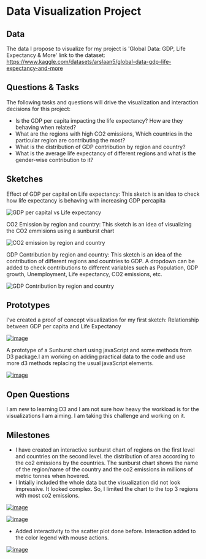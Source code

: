 # Data Visualization Project

## Data

The data I propose to visualize for my project is 'Global Data: GDP, Life Expectancy & More'
link to the dataset: https://www.kaggle.com/datasets/arslaan5/global-data-gdp-life-expectancy-and-more



## Questions & Tasks

The following tasks and questions will drive the visualization and interaction decisions for this project:

 * Is the GDP per capita impacting the life expectancy? How are they behaving when related?
 * What are the regions with high CO2 emissions, Which countries in the particular region are contributing the most?
 * What is the distribution of GDP contribution by region and country?
 * What is the average life expectancy of different regions and what is the gender-wise contribution to it?

## Sketches

Effect of GDP per capital on Life expectancy: This sketch is an idea to check how life expectancy is behaving with increasing GDP percapita


![GDP per capital vs Life expectancy](https://github.com/user-attachments/assets/39097ce0-14ef-4614-8451-6cd0d958afda)



CO2 Emission by region and country: This sketch is an idea of visualizing the CO2 emmisions using a sunburst chart


![CO2 emission by region and country](https://github.com/user-attachments/assets/191c3d6a-21fb-4a3d-9072-7bddccfb3a94)



GDP Contribution by region and country: This sketch is an idea of the contribution of different regions and countries to GDP. A dropdown can be added to check contributions to different variables such as Population, GDP growth, Unemployment, Life expectancy, CO2 emissions, etc. 


![GDP Contribution by region and country](https://github.com/user-attachments/assets/61f7e3d8-4340-410d-b635-06c4581b096c)





## Prototypes

I’ve created a proof of concept visualization for my first sketch: Relationship between GDP per capita and Life Expectancy 

[![image](https://github.com/user-attachments/assets/61bebcb7-f4d7-4db5-9ad9-05652d61a2ea)](https://vizhub.com/NitindotR/e8190a079a09434a80f368f120c1cce7?mode=embed)

A prototype of a Sunburst chart using javaScript and some methods from D3 package.I am working on adding practical data to the code and use more d3 methods replacing the usual javaScript elements.

[![image](https://github.com/user-attachments/assets/e440faba-893a-49a5-ad7a-b74e03632c47)](https://vizhub.com/NitindotR/sunburst)




## Open Questions

I am new to learning D3 and I am not sure how heavy the workload is for the visualizations I am aiming. I am taking this challenge and working on it.

## Milestones

  - I have created an interactive sunburst chart of regions on the first level and countries on the second level. the distribution of area according to the co2 emissions by the countries.
    The sunburst chart shows the name of the region/name of the country and the co2 emissions in millions of metric tonnes when hovered.
  - I Intially included the whole data but the visualization did not look impressive. It looked complex. So, I limited the chart to the top 3 regions with most co2 emissions.


[![image](https://github.com/user-attachments/assets/7f74720e-c050-436f-9ce1-79737f9c6346)](https://vizhub.com/NitindotR/sunburst-whole)


[![image](https://github.com/user-attachments/assets/fb6ccee1-0d5e-4dd3-acda-79bbc0f0494e)](https://vizhub.com/NitindotR/sunbursttop3)


- Added interactivity to the scatter plot done before. Interaction added to the color legend with mouse actions.


[![image](https://github.com/user-attachments/assets/660afcbc-c10a-47d5-89f9-8437998b8c8d)](https://vizhub.com/NitindotR/global-scatter)





